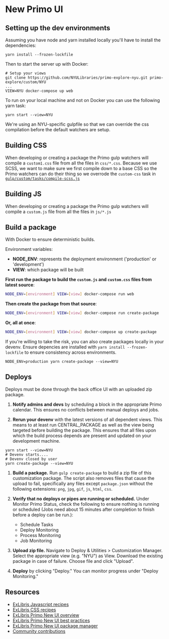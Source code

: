 # New Primo UI

## Setting up the dev environments

Assuming you have node and yarn installed locally you'll have to install the dependencies:

```
yarn install --frozen-lockfile
```

Then to start the server up with Docker:

```
# Setup your views
git clone https://github.com/NYULibraries/primo-explore-nyu.git primo-explore/custom/NYU
...
VIEW=NYU docker-compose up web
```

To run on your local machine and not on Docker you can use the following yarn task:

```
yarn start --view=NYU
```

We're using an NYU-specific gulpfile so that we can override the css compilation before the default watchers are setup.

## Building CSS

When developing or creating a package the Primo gulp watchers will compile a `custom1.css` file from all the files in `css/*.css`. Because we use SCSS, we want to make sure we first compile down to a base CSS so the Primo watchers can do their thing so we overrode the `custom-css` task in [`gulp/custom/tasks/compile-scss.js`](blob/master/gulp/custom/tasks/compile-scss.js#L15)

## Building JS

When developing or creating a package the Primo gulp watchers will compile a `custom.js` file from all the files in `js/*.js`

## Build a package

With Docker to ensure deterministic builds.

Environment variables:
* **NODE_ENV**: represents the deployment environment ('production' or 'development')
* **VIEW**: which package will be built

**First run the package to build the `custom.js` and `custom.css` files from latest source**:
```bash
NODE_ENV=[environment] VIEW=[view] docker-compose run web
```

**Then create the package from that source**:
```bash
NODE_ENV=[environment] VIEW=[view] docker-compose run create-package
```

**Or, all at once**:
```bash
NODE_ENV=[environment] VIEW=[view] docker-compose up create-package
```

If you're willing to take the risk, you can also create packages locally in your devenv. Ensure depencies are installed with `yarn install --frozen-lockfile` to ensure consistency across environments.
```
NODE_ENV=production yarn create-package --view=NYU
```

## Deploys

Deploys must be done through the back office UI with an uploaded zip package.

1. **Notify admins and devs** by scheduling a block in the appropriate Primo calendar. This ensures no conflicts between manual deploys and jobs.

1. **Rerun your devenv** with the latest versions of all dependent views. This means to at least run CENTRAL_PACKAGE as well as the view being targeted before building the package. This ensures that all files upon which the build process depends are present and updated on your development machine.

```
yarn start --view=NYU
# Devenv starts....
# Devenv closed by user
yarn create-package --view=NYU
```

1. **Build a package.** Run `gulp create-package` to build a zip file of this customization package. The script also removes files that cause the upload to fail, specifically any files except `package.json` without the following extensions: `png`, `jpg`, `gif`, `js`, `html`, `css`.

1. **Verify that no deploys or pipes are running or scheduled.** Under Monitor Primo Status, check the following to ensure nothing is running or scheduled (Jobs need about 15 minutes after completion to finish before a deploy can be run.):
    - Schedule Tasks
    - Deploy Monitoring
    - Process Monitoring
    - Job Monitoring

1. **Upload zip file.** Navigate to Deploy & Utilities > Customization Manager. Select the appropriate view (e.g. "NYU") as View. Download the existing package in case of failure. Choose file and click "Upload".

1. **Deploy** by clicking "Deploy." You can monitor progress under "Deploy Monitoring."

## Resources

- [ExLibris Javascript recipes](https://github.com/ExLibrisGroup/primo-explore-package/blob/master/VIEW_CODE/js/README.md)
- [ExLibris CSS recipes](https://github.com/ExLibrisGroup/primo-explore-package/blob/master/VIEW_CODE/css/README.md)
- [ExLibris Primo New UI overview](https://github.com/ExLibrisGroup/primo-explore-devenv)
- [ExLibris Primo New UI best practices](https://knowledge.exlibrisgroup.com/Primo/Product_Documentation/New_Primo_User_Interface/New_UI_Customization_-_Best_Practices)
- [ExLibris Primo New UI package manager](https://knowledge.exlibrisgroup.com/Primo/Product_Documentation/Back_Office_Guide/090Primo_Utilities/The_UI_Customization_Package_Manager)
- [Community contributions](https://github.com/search?utf8=%E2%9C%93&q=primo-explore)
